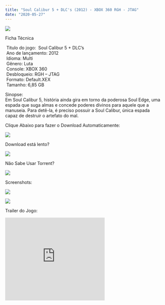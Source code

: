 ```yaml
---
title: "Soul Calibur 5 + DLC's (2012) - XBOX 360 RGH - JTAG"
date: "2020-05-27"
---
```


[![](https://3.bp.blogspot.com/-WGrrgxfhtCQ/Xs3BJ3GKg3I/AAAAAAAAG_Y/341bxB7OOK86mLZYQJkxJhORi8TIGz1BQCLcBGAsYHQ/s400/Screenshot_2.png)](https://3.bp.blogspot.com/-WGrrgxfhtCQ/Xs3BJ3GKg3I/AAAAAAAAG_Y/341bxB7OOK86mLZYQJkxJhORi8TIGz1BQCLcBGAsYHQ/s1600/Screenshot_2.png)

Ficha Técnica

 Titulo do jogo:  Soul Calibur 5 + DLC’s  
 Ano de lançamento: 2012  
 Idioma: Multi  
 Gênero: Luta  
 Console: XBOX 360  
 Desbloqueio: RGH – JTAG  
 Formato: Default.XEX  
 Tamanho: 6,85 GB

Sinopse:  
Em Soul Calibur 5, história ainda gira em torno da poderosa Soul Edge, uma espada que suga almas e concede poderes divinos para aquele que a manuseia. Para detê-la, é preciso possuir a Soul Calibur, única espada capaz de destruir o artefato do mal.

Clique Abaixo para fazer o Download Automaticamente:

[![](https://1.bp.blogspot.com/-eNerQjlxWXg/Xsyoy1YwxPI/AAAAAAAAG8o/qs-0XGNQDR4jSn0uGinE3EzKZZ6GoZnEACPcBGAYYCw/s1600/LINK1.png)](https://zee.gl/5wkUXK9)

Download está lento? 

[![](https://1.bp.blogspot.com/-QBDuGFKyRJI/XsypYtiebuI/AAAAAAAAG8w/2RjkhEnbyOwqZwiSxt3jP8uux5MWubGIACLcBGAsYHQ/s1600/LINK3.png)](https://ultragames-torrents.blogspot.com/2020/05/como-acelerar-torrents.html)

Não Sabe Usar Torrent?

[![](https://1.bp.blogspot.com/-z801RGeeaF0/XsypYEdLUrI/AAAAAAAAG8s/Mg8nVcYZpQox_qkNZQ6YLcR9F0FWCX6FwCPcBGAYYCw/s1600/LINK2.png)](https://ultragames-torrents.blogspot.com/2020/04/como-baixar-jogos-com-o-utorrent.html)

Screenshots:

[![](https://1.bp.blogspot.com/-ormpVbwBd6Q/Xs3CEeqnMaI/AAAAAAAAG_o/zZX4j4TocRcqicmd-v1gqszepfem8rdtACLcBGAsYHQ/s320/soulcalibur-v-xbox-360-1328115453-426.jpg)](https://1.bp.blogspot.com/-ormpVbwBd6Q/Xs3CEeqnMaI/AAAAAAAAG_o/zZX4j4TocRcqicmd-v1gqszepfem8rdtACLcBGAsYHQ/s1600/soulcalibur-v-xbox-360-1328115453-426.jpg)

[![](https://1.bp.blogspot.com/-GznYdvWRV9g/Xs3CEIzzJYI/AAAAAAAAG_k/R_Cn_y_SgF89tmY8siiXKSzeeB17NxjIACLcBGAsYHQ/s320/maxresdefault{6caa0e5ef0219ce007afa4c746f50f86dd31afbe5a3c480f6348caee85338f74}2B{6caa0e5ef0219ce007afa4c746f50f86dd31afbe5a3c480f6348caee85338f74}25281{6caa0e5ef0219ce007afa4c746f50f86dd31afbe5a3c480f6348caee85338f74}2529.jpg)](https://1.bp.blogspot.com/-GznYdvWRV9g/Xs3CEIzzJYI/AAAAAAAAG_k/R_Cn_y_SgF89tmY8siiXKSzeeB17NxjIACLcBGAsYHQ/s1600/maxresdefault{6caa0e5ef0219ce007afa4c746f50f86dd31afbe5a3c480f6348caee85338f74}2B{6caa0e5ef0219ce007afa4c746f50f86dd31afbe5a3c480f6348caee85338f74}25281{6caa0e5ef0219ce007afa4c746f50f86dd31afbe5a3c480f6348caee85338f74}2529.jpg)

Trailer do Jogo:

<iframe width="320" height="266" class="YOUTUBE-iframe-video" data-thumbnail-src="https://i.ytimg.com/vi/LZmPNDmLzEg/0.jpg" src="https://www.youtube.com/embed/LZmPNDmLzEg?feature=player_embedded" frameborder="0" allowfullscreen></iframe>
